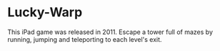 # Lucky-Warp
This iPad game was released in 2011. Escape a tower full of mazes by running, jumping and teleporting to each level's exit.
